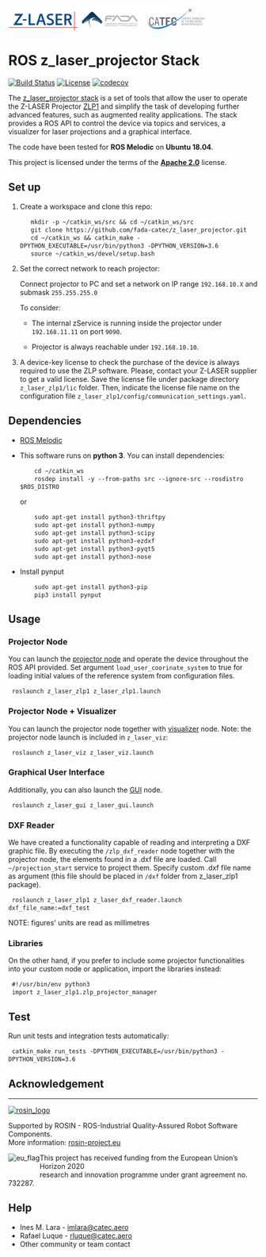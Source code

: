 ![ZLASER](./z_laser_projector/images/ZLASER.png)![FADA](./z_laser_projector/images/FADA.png)![CATEC](./z_laser_projector/images/CATEC.png)

# ROS z_laser_projector Stack

[![Build Status](https://travis-ci.com/fada-catec/z_laser_projector.svg?token=euTp3jtyEts1qcm7iWeV&branch=melodic)](https://travis-ci.com/fada-catec/z_laser_projector)
[![License](https://img.shields.io/badge/License-Apache%202-blue.svg)](https://opensource.org/licenses/Apache-2.0)
[![codecov](https://codecov.io/gh/fada-catec/z_laser_projector/branch/melodic/graph/badge.svg)](https://codecov.io/gh/fada-catec/z_laser_projector)

The [z_laser_projector stack](http://wiki.ros.org/z_laser_projector) is a set of tools that allow the user to operate the Z-LASER Projector [ZLP1](https://z-laser.com/en/product/laser-projector/zlp1/) and simplify the task of developing further advanced features, such as augmented reality applications. The stack provides a ROS API to control the device via topics and services, a visualizer for laser projections and a graphical interface.


The code have been tested for **ROS Melodic** on **Ubuntu 18.04**.

This project is licensed under the terms of the [**Apache 2.0**](https://www.apache.org/licenses/LICENSE-2.0) license.

## Set up

1. Create a workspace and clone this repo:

          mkdir -p ~/catkin_ws/src && cd ~/catkin_ws/src
          git clone https://github.com/fada-catec/z_laser_projector.git
          cd ~/catkin_ws && catkin_make -DPYTHON_EXECUTABLE=/usr/bin/python3 -DPYTHON_VERSION=3.6
          source ~/catkin_ws/devel/setup.bash
     
2. Set the correct network to reach projector:

     Connect projector to PC and set a network on IP range `192.168.10.X` and submask `255.255.255.0`

     To consider:

     - The internal zService is running inside the projector under `192.168.11.11` on port `9090`.

     - Projector is always reachable under `192.168.10.10`. 

3. A device-key license to check the purchase of the device is always required to use the ZLP software. Please, contact your Z-LASER supplier to get a valid license. Save the license file under package directory `z_laser_zlp1/lic` folder. Then, indicate the license file name on the configuration file `z_laser_zlp1/config/communication_settings.yaml`.

## Dependencies
   
- [ROS Melodic](http://wiki.ros.org/melodic/Installation/Ubuntu)

- This software runs on **python 3**. You can install dependencies:

          cd ~/catkin_ws
          rosdep install -y --from-paths src --ignore-src --rosdistro $ROS_DISTRO

     or

          sudo apt-get install python3-thriftpy
          sudo apt-get install python3-numpy
          sudo apt-get install python3-scipy
          sudo apt-get install python3-ezdxf
          sudo apt-get install python3-pyqt5
          sudo apt-get install python3-nose

- Install pynput

          sudo apt-get install python3-pip
          pip3 install pynput

## Usage

### Projector Node

You can launch the [projector node](https://github.com/fada-catec/z_laser_projector/z_laser_zlp1) and operate the device throughout the ROS API provided. Set argument `load_user_coorinate_system` to true for loading initial values of the reference system from configuration files.

     roslaunch z_laser_zlp1 z_laser_zlp1.launch

### Projector Node + Visualizer

You can launch the projector node together with [visualizer](https://github.com/fada-catec/z_laser_projector/z_laser_viz) node. Note: the projector node launch is included in `z_laser_viz`:

     roslaunch z_laser_viz z_laser_viz.launch

### Graphical User Interface

Additionally, you can also launch the [GUI](https://github.com/fada-catec/z_laser_projector/z_laser_viz) node.

     roslaunch z_laser_gui z_laser_gui.launch

### DXF Reader

We have created a functionality capable of reading and interpreting a DXF graphic file. By executing the `/zlp_dxf_reader` node together with the projector node, the elements found in a .dxf file are loaded. Call `~/projection_start` service to project them. Specify custom .dxf file name as argument (this file should be placed in `/dxf` folder from z_laser_zlp1 package). 

     roslaunch z_laser_zlp1 z_laser_dxf_reader.launch dxf_file_name:=dxf_test

NOTE: figures' units are read as millimetres

### Libraries

On the other hand, if you prefer to include some projector functionalities into your custom node or application, import the libraries instead:

     #!/usr/bin/env python3
     import z_laser_zlp1.zlp_projector_manager

## Test

Run unit tests and integration tests automatically:

     catkin_make run_tests -DPYTHON_EXECUTABLE=/usr/bin/python3 -DPYTHON_VERSION=3.6

## Acknowledgement

***
<!-- 
    ROSIN acknowledgement from the ROSIN press kit
    @ https://github.com/rosin-project/press_kit
-->

<a href="http://rosin-project.eu">
  <img src="http://rosin-project.eu/wp-content/uploads/rosin_ack_logo_wide.png" 
       alt="rosin_logo" height="60" >
</a>

Supported by ROSIN - ROS-Industrial Quality-Assured Robot Software Components.  
More information: <a href="http://rosin-project.eu">rosin-project.eu</a>

<img src="http://rosin-project.eu/wp-content/uploads/rosin_eu_flag.jpg" 
     alt="eu_flag" height="45" align="left" >  

This project has received funding from the European Union’s Horizon 2020  
research and innovation programme under grant agreement no. 732287. 

## Help

* Ines M. Lara - imlara@catec.aero
* Rafael Luque - rluque@catec.aero
* Other community or team contact

